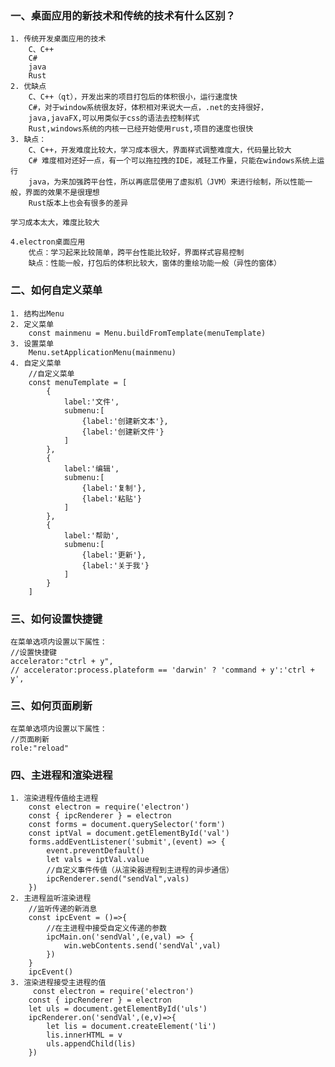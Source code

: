 ### 一、桌面应用的新技术和传统的技术有什么区别？
    1. 传统开发桌面应用的技术
        C、C++
        C#
        java
        Rust
    2. 优缺点
        C、C++（qt），开发出来的项目打包后的体积很小，运行速度快
        C#，对于window系统很友好，体积相对来说大一点，.net的支持很好，
        java,javaFX,可以用类似于css的语法去控制样式
        Rust,windows系统的内核一已经开始使用rust,项目的速度也很快
    3. 缺点：
        C、C++，开发难度比较大，学习成本很大，界面样式调整难度大，代码量比较大
        C# 难度相对还好一点，有一个可以拖拉拽的IDE，减轻工作量，只能在windows系统上运行
        java，为来加强跨平台性，所以再底层使用了虚拟机（JVM）来进行绘制，所以性能一般，界面的效果不是很理想
        Rust版本上也会有很多的差异

    学习成本太大，难度比较大

    4.electron桌面应用
        优点：学习起来比较简单，跨平台性能比较好，界面样式容易控制
        缺点：性能一般，打包后的体积比较大，窗体的重绘功能一般（异性的窗体）

### 二、如何自定义菜单
    1. 结构出Menu
    2. 定义菜单
        const mainmenu = Menu.buildFromTemplate(menuTemplate)
    3. 设置菜单
        Menu.setApplicationMenu(mainmenu)
    4. 自定义菜单
        //自定义菜单
        const menuTemplate = [
            {
                label:'文件',
                submenu:[
                    {label:'创建新文本'},
                    {label:'创建新文件'}
                ]
            },
            {
                label:'编辑',
                submenu:[
                    {label:'复制'},
                    {label:'粘贴'}
                ]
            },
            {
                label:'帮助',
                submenu:[
                    {label:'更新'},
                    {label:'关于我'}
                ]
            }
        ]

### 三、如何设置快捷键
    在菜单选项内设置以下属性：
    //设置快捷键
    accelerator:"ctrl + y",
    // accelerator:process.plateform == 'darwin' ? 'command + y':'ctrl + y',

### 三、如何页面刷新
    在菜单选项内设置以下属性：
    //页面刷新
    role:"reload"

### 四、主进程和渲染进程
    1. 渲染进程传值给主进程
        const electron = require('electron')
        const { ipcRenderer } = electron
        const forms = document.querySelector('form')
        const iptVal = document.getElementById('val')
        forms.addEventListener('submit',(event) => {
            event.preventDefault()
            let vals = iptVal.value
            //自定义事件传值（从渲染器进程到主进程的异步通信）
            ipcRenderer.send("sendVal",vals)
        })
    2. 主进程监听渲染进程
        //监听传递的新消息
        const ipcEvent = ()=>{
            //在主进程中接受自定义传递的参数
            ipcMain.on('sendVal',(e,val) => {
                win.webContents.send('sendVal',val)
            })
        }
        ipcEvent()
    3. 渲染进程接受主进程的值
         const electron = require('electron')
        const { ipcRenderer } = electron
        let uls = document.getElementById('uls')
        ipcRenderer.on('sendVal',(e,v)=>{
            let lis = document.createElement('li')
            lis.innerHTML = v
            uls.appendChild(lis)
        })